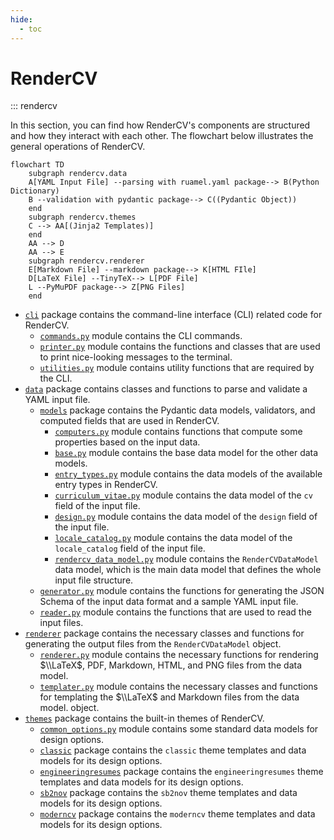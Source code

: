 ```yaml
---
hide:
  - toc
---
```


# RenderCV

::: rendercv

In this section, you can find how RenderCV's components are structured and how they interact with each other. The flowchart below illustrates the general operations of RenderCV.

```mermaid
flowchart TD
    subgraph rendercv.data
    A[YAML Input File] --parsing with ruamel.yaml package--> B(Python Dictionary)
    B --validation with pydantic package--> C((Pydantic Object))
    end
    subgraph rendercv.themes
    C --> AA[(Jinja2 Templates)]
    end
    AA --> D
    AA --> E
    subgraph rendercv.renderer
    E[Markdown File] --markdown package--> K[HTML FIle]
    D[LaTeX File] --TinyTeX--> L[PDF File]
    L --PyMuPDF package--> Z[PNG Files]
    end
```

- [`cli`](cli/index.md) package contains the command-line interface (CLI) related code for RenderCV.
    - [`commands.py`](cli/commands.md) module contains the CLI commands.
    - [`printer.py`](cli/printer.md) module contains the functions and classes that are used to print nice-looking messages to the terminal.
    - [`utilities.py`](cli/utilities.md) module contains utility functions that are required by the CLI.
- [`data`](data/index.md) package contains classes and functions to parse and validate a YAML input file.
    - [`models`](data/models/index.md) package contains the Pydantic data models, validators, and computed fields that are used in RenderCV.
        - [`computers.py`](data/models/computers.md) module contains functions that compute some properties based on the input data.
        - [`base.py`](data/models/base.md) module contains the base data model for the other data models.
        - [`entry_types.py`](data/models/entry_types.md) module contains the data models of the available entry types in RenderCV.
        - [`curriculum_vitae.py`](data/models/curriculum_vitae.md) module contains the data model of the `cv` field of the input file.
        - [`design.py`](data/models/design.md) module contains the data model of the `design` field of the input file.
        - [`locale_catalog.py`](data/models/locale_catalog.md) module contains the data model of the `locale_catalog` field of the input file.
        - [`rendercv_data_model.py`](data/models/rendercv_data_model.md) module contains the `RenderCVDataModel` data model, which is the main data model that defines the whole input file structure.
    - [`generator.py`](data/generator.md) module contains the functions for generating the JSON Schema of the input data format and a sample YAML input file.
    - [`reader.py`](data/reader.md) module contains the functions that are used to read the input files. 
- [`renderer`](renderer/index.md) package contains the necessary classes and functions for generating the output files from the `RenderCVDataModel` object.
    - [`renderer.py`](renderer/renderer.md) module contains the necessary functions for rendering $\\LaTeX$, PDF, Markdown, HTML, and PNG files from the data model.
    - [`templater.py`](renderer/templater.md) module contains the necessary classes and functions for templating the $\\LaTeX$ and Markdown files from the data model.
object.
- [`themes`](themes/index.md) package contains the built-in themes of RenderCV.
    - [`common_options.py`](themes/common_options.md) module contains some standard data models for design options.
    - [`classic`](themes/classic.md) package contains the `classic` theme templates and data models for its design options.
    - [`engineeringresumes`](themes/engineeringresumes.md) package contains the `engineeringresumes` theme templates and data models for its design options.
    - [`sb2nov`](themes/sb2nov.md) package contains the `sb2nov` theme templates and data models for its design options.
    - [`moderncv`](themes/moderncv.md) package contains the `moderncv` theme templates and data models for its design options.

